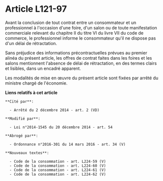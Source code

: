 # Article L121-97

Avant la conclusion de tout contrat entre un consommateur et un professionnel à l'occasion d'une foire, d'un salon ou de
toute manifestation commerciale relevant du chapitre II du titre VI du livre VII du code de commerce, le professionnel
informe le consommateur qu'il ne dispose pas d'un délai de rétractation. 

Sans préjudice des informations précontractuelles prévues au premier alinéa du présent article, les offres de contrat faites
dans les foires et les salons mentionnent l'absence de délai de rétractation, en des termes clairs et lisibles, dans un
encadré apparent. 

Les modalités de mise en œuvre du présent article sont fixées par arrêté du ministre chargé de l'économie.

**Liens relatifs à cet article**

	**Cité par**:

	  - Arrêté du 2 décembre 2014 - art. 2 (VD)

	**Modifié par**:

	  - Loi n°2014-1545 du 20 décembre 2014 - art. 54

	**Abrogé par**:

	  - Ordonnance n°2016-301 du 14 mars 2016 - art. 34 (V)

	**Nouveaux textes**:

	  - Code de la consommation - art. L224-59 (V)
	  - Code de la consommation - art. L224-60 (V)
	  - Code de la consommation - art. L224-61 (V)
	  - Code de la consommation - art. L224-62 (V)
